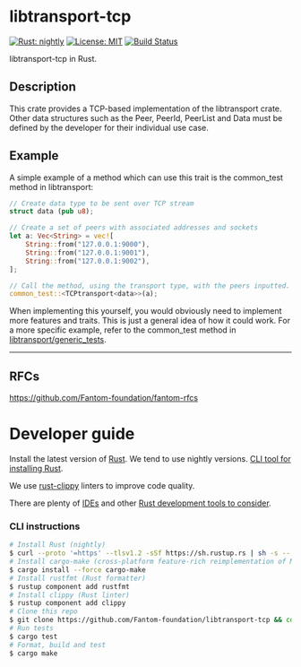 libtransport-tcp
===========
[![Rust: nightly](https://img.shields.io/badge/Rust-nightly-blue.svg)](https://www.rust-lang.org) [![License: MIT](https://img.shields.io/badge/License-MIT-green.svg)](LICENSE) [![Build Status](https://travis-ci.org/Fantom-foundation/libtransport-tcp.svg?branch=master)](https://travis-ci.org/Fantom-foundation/libtransport-tcp)

libtransport-tcp in Rust.

## Description
This crate provides a TCP-based implementation of the libtransport crate. Other data structures such as the Peer, PeerId,
PeerList and Data must be defined by the developer for their individual use case.

## Example
A simple example of a method which can use this trait is the common_test method in libtransport:

```rust
// Create data type to be sent over TCP stream
struct data (pub u8);

// Create a set of peers with associated addresses and sockets
let a: Vec<String> = vec![
    String::from("127.0.0.1:9000"),
    String::from("127.0.0.1:9001"),
    String::from("127.0.0.1:9002"),
];

// Call the method, using the transport type, with the peers inputted.
common_test::<TCPtransport<data>>(a);
```

When implementing this yourself, you would obviously need to implement more features and traits. This is just a general
idea of how it could work. For a more specific example, refer to the common_test method in [libtransport/generic_tests](https://github.com/Fantom-foundation/libtransport/blob/master/src/generic_test.rs).

---

## RFCs

https://github.com/Fantom-foundation/fantom-rfcs

# Developer guide

Install the latest version of [Rust](https://www.rust-lang.org). We tend to use nightly versions. [CLI tool for installing Rust](https://rustup.rs).

We use [rust-clippy](https://github.com/rust-lang-nursery/rust-clippy) linters to improve code quality.

There are plenty of [IDEs](https://areweideyet.com) and other [Rust development tools to consider](https://github.com/rust-unofficial/awesome-rust#development-tools).

### CLI instructions

```bash
# Install Rust (nightly)
$ curl --proto '=https' --tlsv1.2 -sSf https://sh.rustup.rs | sh -s -- --default-toolchain nightly
# Install cargo-make (cross-platform feature-rich reimplementation of Make)
$ cargo install --force cargo-make
# Install rustfmt (Rust formatter)
$ rustup component add rustfmt
# Install clippy (Rust linter)
$ rustup component add clippy
# Clone this repo
$ git clone https://github.com/Fantom-foundation/libtransport-tcp && cd libtransport-tcp
# Run tests
$ cargo test
# Format, build and test
$ cargo make
```
